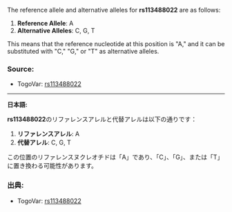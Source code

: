 The reference allele and alternative alleles for **rs113488022** are as follows:

1. **Reference Allele**: A  
2. **Alternative Alleles**: C, G, T  

This means that the reference nucleotide at this position is "A," and it can be substituted with "C," "G," or "T" as alternative alleles.

### Source:
- TogoVar: [rs113488022](https://identifiers.org/dbsnp/rs113488022)

---

**日本語:**

**rs113488022**のリファレンスアレルと代替アレルは以下の通りです：

1. **リファレンスアレル**: A  
2. **代替アレル**: C, G, T  

この位置のリファレンスヌクレオチドは「A」であり、「C」、「G」、または「T」に置き換わる可能性があります。

### 出典:
- TogoVar: [rs113488022](https://identifiers.org/dbsnp/rs113488022)
